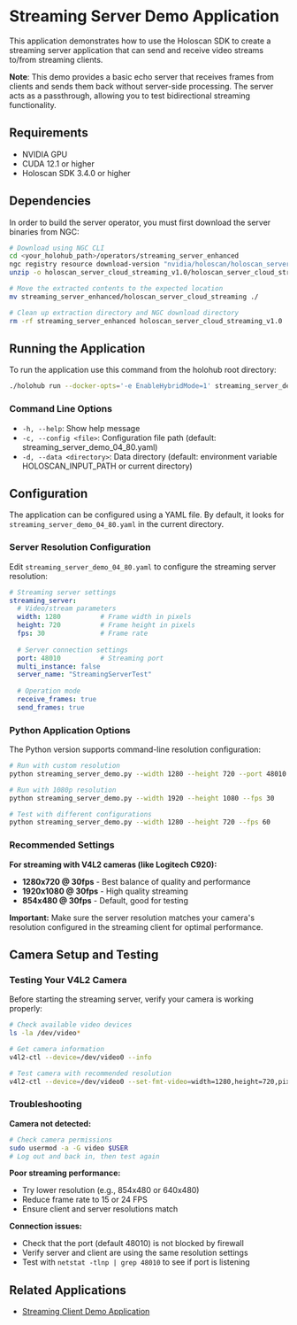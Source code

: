 # Streaming Server Demo Application

This application demonstrates how to use the Holoscan SDK to create a streaming server application that can send and receive video streams to/from streaming clients. 

**Note**: This demo provides a basic echo server that receives frames from clients and sends them back without server-side processing. The server acts as a passthrough, allowing you to test bidirectional streaming functionality.

## Requirements

- NVIDIA GPU
- CUDA 12.1 or higher
- Holoscan SDK 3.4.0 or higher

## Dependencies

In order to build the server operator, you must first download the server binaries from NGC:

```bash
# Download using NGC CLI
cd <your_holohub_path>/operators/streaming_server_enhanced
ngc registry resource download-version "nvidia/holoscan/holoscan_server_cloud_streaming:1.2"
unzip -o holoscan_server_cloud_streaming_v1.0/holoscan_server_cloud_streaming.zip

# Move the extracted contents to the expected location
mv streaming_server_enhanced/holoscan_server_cloud_streaming ./

# Clean up extraction directory and NGC download directory
rm -rf streaming_server_enhanced holoscan_server_cloud_streaming_v1.0
```



## Running the Application

To run the application use this command from the holohub root directory:

```bash
./holohub run --docker-opts='-e EnableHybridMode=1' streaming_server_demo_04_80_tensor_streaming --language cpp
```

### Command Line Options

- `-h, --help`: Show help message
- `-c, --config <file>`: Configuration file path (default: streaming_server_demo_04_80.yaml)
- `-d, --data <directory>`: Data directory (default: environment variable HOLOSCAN_INPUT_PATH or current directory)

## Configuration

The application can be configured using a YAML file. By default, it looks for `streaming_server_demo_04_80.yaml` in the current directory.

### Server Resolution Configuration

Edit `streaming_server_demo_04_80.yaml` to configure the streaming server resolution:

```yaml
# Streaming server settings
streaming_server:
  # Video/stream parameters
  width: 1280          # Frame width in pixels
  height: 720          # Frame height in pixels  
  fps: 30              # Frame rate
  
  # Server connection settings
  port: 48010          # Streaming port
  multi_instance: false
  server_name: "StreamingServerTest"
  
  # Operation mode
  receive_frames: true
  send_frames: true
```

### Python Application Options

The Python version supports command-line resolution configuration:

```bash
# Run with custom resolution
python streaming_server_demo.py --width 1280 --height 720 --port 48010

# Run with 1080p resolution
python streaming_server_demo.py --width 1920 --height 1080 --fps 30

# Test with different configurations
python streaming_server_demo.py --width 1280 --height 720 --fps 60
```

### Recommended Settings

**For streaming with V4L2 cameras (like Logitech C920):**
- **1280x720 @ 30fps** - Best balance of quality and performance
- **1920x1080 @ 30fps** - High quality streaming
- **854x480 @ 30fps** - Default, good for testing

**Important:** Make sure the server resolution matches your camera's resolution configured in the streaming client for optimal performance.

## Camera Setup and Testing

### Testing Your V4L2 Camera

Before starting the streaming server, verify your camera is working properly:

```bash
# Check available video devices
ls -la /dev/video*

# Get camera information
v4l2-ctl --device=/dev/video0 --info

# Test camera with recommended resolution
v4l2-ctl --device=/dev/video0 --set-fmt-video=width=1280,height=720,pixelformat=MJPG --stream-mmap --stream-count=10
```

### Troubleshooting

**Camera not detected:**
```bash
# Check camera permissions
sudo usermod -a -G video $USER
# Log out and back in, then test again
```

**Poor streaming performance:**
- Try lower resolution (e.g., 854x480 or 640x480)
- Reduce frame rate to 15 or 24 FPS
- Ensure client and server resolutions match

**Connection issues:**
- Check that the port (default 48010) is not blocked by firewall
- Verify server and client are using the same resolution settings
- Test with `netstat -tlnp | grep 48010` to see if port is listening

## Related Applications

- [Streaming Client Demo Application](../streaming_client_demo_04_80_streaming/README.md) 